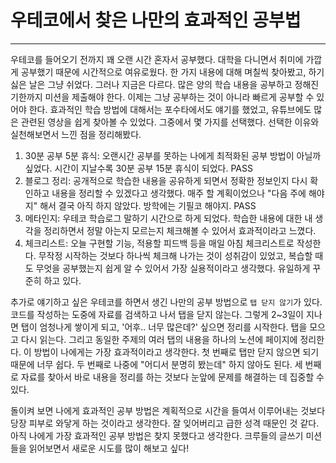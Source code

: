# 우테코에서 찾은 나만의 효과적인 공부법

---

우테코를 들어오기 전까지 꽤 오랜 시간 혼자서 공부했다. 대학을 다니면서 취미에 가깝게 공부했기 때문에 시간적으로 여유로웠다. 한 가지 내용에 대해 며칠씩 찾아봤고, 하기 싫은 날은 그냥 쉬었다. 그러나 지금은 다르다. 많은 양의 학습 내용을 공부하고 정해진 기한까지 미션을 제출해야 한다. 이제는 그냥 공부하는 것이 아니라 빠르게 공부할 수 있어야 한다. 효과적인 학습 방법에 대해서는 포수타에서도 얘기를 했었고, 유튜브에도 많은 관련된 영상을 쉽게 찾아볼 수 있었다. 그중에서 몇 가지를 선택했다. 선택한 이유와 실천해보면서 느낀 점을 정리해봤다.

1. 30분 공부 5분 휴식: 오랜시간 공부를 못하는 나에게 최적화된 공부 방법이 아닐까 싶었다. 시간이 지날수록 30분 공부 15분 휴식이 되었다. PASS
2. 블로그 정리: 공개적으로 학습한 내용을 공유하게 되면서 정확한 정보인지 다시 확인하고 내용을 정리할 수 있겠다고 생각했다. 매주 할 계획이었으나 "다음 주에 해야지" 해서 결국 아직 하지 않았다. 방학에는 기필코 해야지. PASS
3. 메타인지: 우테코 학습로그 말하기 시간으로 하게 되었다. 학습한 내용에 대한 내 생각을 정리하면서 정말 아는지 모르는지 체크해볼 수 있어서 효과적이라고 느꼈다.
4. 체크리스트: 오늘 구현할 기능, 적용할 피드백 등을 매일 아침 체크리스트로 작성한다. 무작정 시작하는 것보다 하나씩 체크해 나가는 것이 성취감이 있었고, 복습할 때도 무엇을 공부했는지 쉽게 알 수 있어서 가장 실용적이라고 생각했다. 유일하게 꾸준히 하고 있다.

추가로 얘기하고 싶은 우테코를 하면서 생긴 나만의 공부 방법으로 `탭 닫지 않기`가 있다.
코드를 작성하는 도중에 자료를 검색하고 나서 탭을 닫지 않는다. 그렇게 2~3일이 지나면 탭이 엄청나게 쌓이게 되고, '어후.. 너무 많은데?' 싶으면 정리를 시작한다. 탭을 모으고 다시 읽는다. 그리고 동일한 주제의 여러 탭의 내용을 하나의 노션에 페이지에 정리한다. 이 방법이 나에게는 가장 효과적이라고 생각한다. 첫 번째로 탭만 닫지 않으면 되기 때문에 너무 쉽다. 두 번째로 나중에 "어디서 분명히 봤는데" 하지 않아도 된다. 세 번째로 자료를 찾아서 바로 내용을 정리를 하는 것보다 눈앞에 문제를 해결하는 데 집중할 수 있다.

돌이켜 보면 나에게 효과적인 공부 방법은 계획적으로 시간을 들여서 이루어내는 것보다 당장 피부로 와닿게 하는 것이라고 생각한다. 잘 잊어버리고 급한 성격 때문인 것 같다. 아직 나에게 가장 효과적인 공부 방법은 찾지 못했다고 생각한다. 크루들의 글쓰기 미션들을 읽어보면서 새로운 시도를 많이 해보고 싶다!
